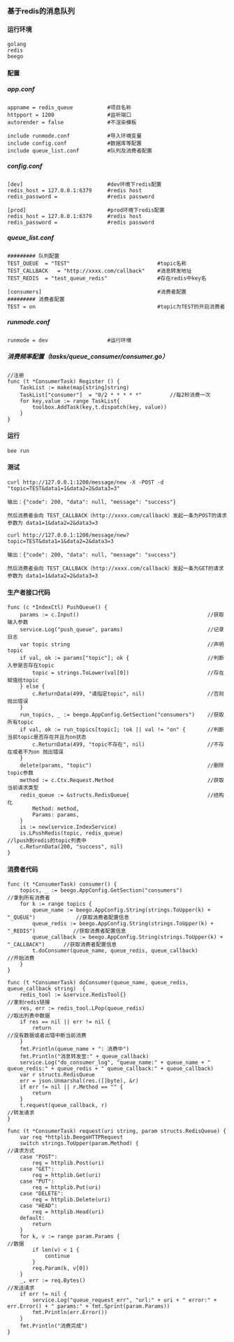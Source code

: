 ### 基于redis的消息队列

#### 运行环境

    golang
    redis
    beego

#### 配置

##### app.conf
    
    appname = redis_queue           #项目名称
    httpport = 1200                 #监听端口
    autorender = false              #不渲染模板
    
    include runmode.conf            #导入环境变量
    include config.conf             #数据库等配置
    include queue_list.conf         #队列及消费者配置
    
##### config.conf

    [dev]                           #dev环境下redis配置
    redis_host = 127.0.0.1:6379     #redis host
    redis_password =                #redis password
    
    [prod]                          #prod环境下redis配置
    redis_host = 127.0.0.1:6379     #redis host
    redis_password =                #redis password
    
##### queue_list.conf

    ######### 队列配置
    TEST_QUEUE	= "TEST"                            #topic名称
    TEST_CALLBACK	= "http://xxxx.com/callback"    #消息转发地址
    TEST_REDIS	= "test_queue_redis"                #存在redis中key名
    
    [consumers]                                     #消费者配置
    ######### 消费者配置                             
    TEST = on                                       #topic为TEST的开启消费者

##### runmode.conf

    runmode = dev                   #运行环境
    
##### 消费频率配置（tasks/queue_consumer/consumer.go）

    //注册
    func (t *ConsumerTask) Register () {
    	TaskList := make(map[string]string)
    	TaskList["consumer"]  = "0/2 * * * * *"         //每2秒消费一次
    	for key,value := range TaskList{
    		toolbox.AddTask(key,t.dispatch(key, value))
    	}
    }

#### 运行

    bee run
    
#### 测试

    curl http://127.0.0.1:1200/message/new -X -POST -d "topic=TEST&data1=1&data2=2&data3=3"

    输出：{"code": 200, "data": null, "message": "success"}
    
    然后消费者会向 TEST_CALLBACK（http://xxxx.com/callback）发起一条为POST的请求参数为 data1=1&data2=2&data3=3
    
    curl http://127.0.0.1:1200/message/new?topic=TEST&data1=1&data2=2&data3=3
    
    输出：{"code": 200, "data": null, "message": "success"}
    
    然后消费者会向 TEST_CALLBACK（http://xxxx.com/callback）发起一条为GET的请求参数为 data1=1&data2=2&data3=3
    
#### 生产者接口代码
    
    func (c *IndexCtl) PushQueue() {
    	params := c.Input()                                         //获取输入参数
    	service.Log("push_queue", params)                           //记录日志
    	var topic string                                            //声明topic
    	if val, ok := params["topic"]; ok {                         //判断入参是否存在topic
    		topic = strings.ToLower(val[0])                         //存在赋值给topic
    	} else {
    		c.ReturnData(499, "请指定topic", nil)                    //否则抛出错误
    	}
    	run_topics, _ := beego.AppConfig.GetSection("consumers")    //获取所有topic
    	if val, ok := run_topics[topic]; !ok || val != "on" {       //判断当前topic是否存在并且为on状态
    		c.ReturnData(499, "topic不存在", nil)                    //不存在或者不为on 抛出错误
    	}
    	delete(params, "topic")                                     //删除topic参数
    	method := c.Ctx.Request.Method                              //获取当前请求类型
    	redis_queue := &structs.RedisQueue{                         //结构化
    		Method: method,
    		Params: params,
    	}
    	is := new(service.IndexService)                             
    	is.LPushRedis(topic, redis_queue)                           //lpush到redis的topic列表中
    	c.ReturnData(200, "success", nil)
    }

#### 消费者代码

    func (t *ConsumerTask) consumer() {
    	topics, _ := beego.AppConfig.GetSection("consumers")                                //拿到所有消费者
    	for k := range topics {
    		queue_name := beego.AppConfig.String(strings.ToUpper(k) + "_QUEUE")             //获取消费者配置信息
    		queue_redis := beego.AppConfig.String(strings.ToUpper(k) + "_REDIS")            //获取消费者配置信息
    		queue_callback := beego.AppConfig.String(strings.ToUpper(k) + "_CALLBACK")      //获取消费者配置信息
    		t.doConsumer(queue_name, queue_redis, queue_callback)                           //开始消费
    	}
    }
    
    func (t *ConsumerTask) doConsumer(queue_name, queue_redis, queue_callback string)  {
    	redis_tool := &service.RedisTool{}                                                  //拿到redis链接
    	res, err := redis_tool.LPop(queue_redis)                                            //取出列表中数据
    	if res == nil || err != nil {
    		return                                                                          //没有数据或者出错中断当前消费
    	}
    	fmt.Println(queue_name + ": 消费中")
    	fmt.Println("消息转发至:" + queue_callback)
    	service.Log("do_consumer_log", "queue_name:" + queue_name + " queue_redis:" + queue_redis + " queue_callback:" + queue_callback)
    	var r structs.RedisQueue
    	err = json.Unmarshal(res.([]byte), &r)
    	if err != nil || r.Method == "" {
    		return
    	}
    	t.request(queue_callback, r)                                                        //转发请求
    }
    
    func (t *ConsumerTask) request(uri string, param structs.RedisQueue) {
    	var req *httplib.BeegoHTTPRequest
    	switch strings.ToUpper(param.Method) {                                              //请求方式
    	case "POST":
    		req = httplib.Post(uri)
    	case "GET":
    		req = httplib.Get(uri)
    	case "PUT":
    		req = httplib.Put(uri)
    	case "DELETE":
    		req = httplib.Delete(uri)
    	case "HEAD":
    		req = httplib.Head(uri)
    	default:
    		return
    	}
    	for k, v := range param.Params {                                                    //数据
    		if len(v) < 1 {
    			continue
    		}
    		req.Param(k, v[0])
    	}
    	_, err := req.Bytes()                                                               //发送请求
    	if err != nil {
    		service.Log("queue_request_err", "url:" + uri + " error:" + err.Error() + " params:" + fmt.Sprint(param.Params))
    		fmt.Println(err.Error())
    	}
    	fmt.Println("消费完成")
    }